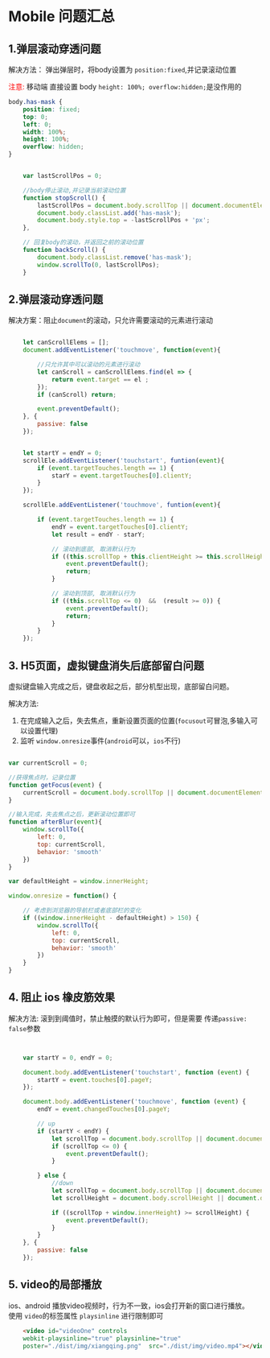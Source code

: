 # Mobile 问题汇总


## 1.弹层滚动穿透问题
解决方法： 弹出弹层时，将body设置为 `position:fixed`,并记录滚动位置

<span style="color:red;">注意:</span> 移动端 直接设置 body `height: 100%; overflow:hidden;`是没作用的

```css
body.has-mask {
    position: fixed;
    top: 0;
    left: 0;
    width: 100%;
    height: 100%;
    overflow: hidden;
}
```

```js

    var lastScrollPos = 0;

    //body停止滚动,并记录当前滚动位置
    function stopScroll() {
        lastScrollPos = document.body.scrollTop || document.documentElement.scrollTop;
        document.body.classList.add('has-mask');
        document.body.style.top = -lastScrollPos + 'px';
    },

    // 回复body的滚动，并返回之前的滚动位置
    function backScroll() {
        document.body.classList.remove('has-mask');
        window.scrollTo(0, lastScrollPos);
    }
```


## 2.弹层滚动穿透问题
解决方案：阻止`document`的滚动，只允许需要滚动的元素进行滚动

```js

    let canScrollElems = [];
    document.addEventListener('touchmove', function(event){

        //只允许其中可以滚动的元素进行滚动
        let canScroll = canScrollElems.find(el => {
            return event.target == el ;
        });
        if (canScroll) return;

        event.preventDefault();
    }, {
        passive: false
    });


    let startY = endY = 0;
    scrollEle.addEventListener('touchstart', funtion(event){
        if (event.targetTouches.length == 1) {
            starY = event.targetTouches[0].clientY;
        }
    });

    scrollEle.addEventListener('touchmove', funtion(event){

        if (event.targetTouches.length == 1) {
            endY = event.targetTouches[0].clientY;
            let result = endY - starY;

            // 滚动到底部, 取消默认行为
            if ((this.scrollTop + this.clientHeight >= this.scrollHeight)  &&  (result <= 0)) {
                event.preventDefault();
                return;
            } 

            // 滚动到顶部, 取消默认行为
            if ((this.scrollTop <= 0)  &&  (result >= 0)) {
                event.preventDefault();
                return;
            } 
        }
    });

```



## 3. H5页面，虚拟键盘消失后底部留白问题
虚拟键盘输入完成之后，键盘收起之后，部分机型出现，底部留白问题。    

解决方法: 
1. 在完成输入之后，失去焦点，重新设置页面的位置(`focusout`可冒泡,多输入可以设置代理)
2. 监听 `window.onresize`事件(`android`可以，`ios`不行)

```js

var currentScroll = 0;

//获得焦点时，记录位置
function getFocus(event) {
    currentScroll = document.body.scrollTop || document.documentElement.scrollTop;
}

//输入完成，失去焦点之后，更新滚动位置即可
function afterBlur(event){
    window.scrollTo({
        left: 0,
        top: currentScroll,
        behavior: 'smooth'
    })
}

```


```js
var defaultHeight = window.innerHeight;

window.onresize = function() {

    // 考虑到浏览器的导航栏或者底部栏的变化
    if ((window.innerHeight - defaultHeight) > 150) {
        window.scrollTo({
            left: 0,
            top: currentScroll,
            behavior: 'smooth'
        })
    }
}
```



## 4. 阻止 ios 橡皮筋效果
解决方法: 滚到到阈值时，禁止触摸的默认行为即可，但是需要 传递`passive: false`参数

```js


    var startY = 0, endY = 0;

    document.body.addEventListener('touchstart', function (event) {
        startY = event.touches[0].pageY;
    });

    document.body.addEventListener('touchmove', function (event) {
        endY = event.changedTouches[0].pageY;

        // up
        if (startY < endY) {
            let scrollTop = document.body.scrollTop || document.documentElement.scrollTop;
            if (scrollTop <= 0) {
                event.preventDefault();
            }

        } else {
            //down
            let scrollTop = document.body.scrollTop || document.documentElement.scrollTop;
            let scrollHeight = document.body.scrollHeight || document.documentElement.scrollHeight;

            if ((scrollTop + window.innerHeight) >= scrollHeight) {
                event.preventDefault();
            }
        }
    }, {
        passive: false
    });

```


## 5. video的局部播放
ios、android 播放video视频时，行为不一致，ios会打开新的窗口进行播放。     
使用 `video`的标签属性 `playsinline` 进行限制即可

```html
    <video id="videoOne" controls 
    webkit-playsinline="true" playsinline="true"  
    poster="./dist/img/xiangqing.png"  src="./dist/img/video.mp4"></video>
```